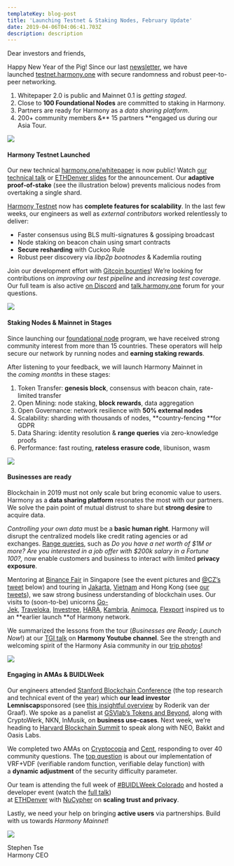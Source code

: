 ```yaml
---
templateKey: blog-post
title: 'Launching Testnet & Staking Nodes, February Update'
date: 2019-04-06T04:06:41.703Z
description: description
---
```

Dear investors and friends,

Happy New Year of the Pig! Since our last [newsletter](https://medium.com/harmony-one/harmony-project-update-2019-01-open-source-asia-tour-node-operator-program-d19f429dae51), we have launched [testnet.harmony.one](https://testnet.harmony.one/) with secure randomness and robust peer-to-peer networking.

1.  Whitepaper 2.0 is public and Mainnet 0.1 is _getting staged_.
2.  Close to **100 Foundational Nodes** are committed to staking in Harmony.
3.  Partners are ready for Harmony as a _data sharing platform_.
4.  200+ community members &** 15 partners **engaged us during our Asia Tour.

![](images/uploaded/0-8-hyutctqgyr9hhfjpg_1553337229.jpg)

#### **Harmony Testnet Launched**

Our new technical [harmony.one/whitepaper](http://harmony.one/whitepaper) is now public! Watch [our technical talk](https://www.youtube.com/watch?v=gFo9xWqj4SA) or [ETHDenver slides](https://docs.google.com/presentation/d/1SJ64o0usbeqZYuYYS0Sd-Dwg-JbrqHs7A2aiPtANwfo/edit#slide=id.g4f6a35443c_0_54) for the announcement. Our **adaptive proof-of-stake** (see the illustration below) prevents malicious nodes from overtaking a single shard.

[Harmony Testnet](https://testnet.harmony.one/) now has **complete features for scalability**. In the last few weeks, our engineers as well as _external contributors_ worked relentlessly to deliver:

*   Faster consensus using BLS multi-signatures & gossiping broadcast
*   Node staking on beacon chain using smart contracts
*   **Secure resharding** with Cuckoo Rule
*   Robust peer discovery via _libp2p bootnodes_ & Kademlia routing

Join our development effort with [Gitcoin bounties](https://gitcoin.co/profile/harmony-one)! We’re looking for contributions on _improving our test pipeline_ and _increasing test coverage_. Our full team is also active [on Discord](http://harmony.one/discord) and [talk.harmony.one](http://talk.harmony.one/) forum for your questions.

![](images/uploaded/0-qrv4uv7cg5c6nendpng_1553338389.png)

#### **Staking Nodes & Mainnet in Stages**

Since launching our [foundational node](https://medium.com/harmony-one/apply-to-be-one-of-the-100-harmony-foundational-node-partners-7f1e639e0586) program, we have received strong community interest from more than 15 countries. These operators will help secure our network by running nodes and **earning staking rewards**.

After listening to your feedback, we will launch Harmony Mainnet in the _coming months_ in these stages:

1.  Token Transfer: **genesis block**, consensus with beacon chain, rate-limited transfer
2.  Open Mining: node staking, **block rewards**, data aggregation
3.  Open Governance: network resilience with **50% external nodes**
4.  Scalability: sharding with thousands of nodes, **country-fencing **for GDPR
5.  Data Sharing: identity resolution & **range queries** via zero-knowledge proofs
6.  Performance: fast routing, **rateless erasure code**, libunison, wasm

![](images/uploaded/0-ch3hop7xqtinzb6ipng_1553338600.png)

#### **Businesses are ready**

Blockchain in 2019 must not only scale but bring economic value to users. Harmony as a **data sharing platform** resonates the most with our partners. We solve the pain point of mutual distrust to share but **strong desire** to acquire data.

_Controlling your own data_ must be a **basic human right**. Harmony will disrupt the centralized models like credit rating agencies or ad exchanges. [Range queries](https://crypto.stanford.edu/bulletproofs/), such as _Do you have a net worth of $1M or more?_ _Are you interested in a job offer with $200k salary in a Fortune 100?,_ now enable customers and business to interact with limited **privacy exposure**.

Mentoring at [Binance Fair](https://www.binancefair.com/) in Singapore (see the event pictures and [@CZ’s tweet](https://twitter.com/cz_binance/status/1086998594471702528) below) and touring in [Jakarta](https://www.meetup.com/Harmony-One-Open-Consensus-For-10B/events/258297632/), [Vietnam](https://drive.google.com/drive/u/0/folders/11Dz16VUe6E5FTiYeZNEyPIxWJShtWwRt) and Hong Kong (see [our tweets](https://twitter.com/stse/status/1090164663067697152)), we saw strong business understanding of blockchain uses. Our visits to (soon-to-be) unicorns [Go-Jek](https://www.go-jek.com/), [Traveloka](https://www.traveloka.com/en/), [Investree](https://www.investree.id/), [HARA](https://medium.com/haratoken/amazon-vice-president-cto-visits-hara-c05d0ea08979), [Kambria](https://kambria.io/), [Animoca](https://www.animocabrands.com/), [Flexport](https://www.flexport.com/) inspired us to an **earlier launch **of Harmony network.

We summarized the lessons from the tour (_Businesses are Ready_; _Launch Now_!) at our [TGI talk](https://www.youtube.com/watch?v=6tGJcSNAGCs) on **Harmony Youtube channel**. See the strength and welcoming spirit of the Harmony Asia community in our [trip photos](https://docs.google.com/presentation/d/1scAdXzBDfuI1cukwFP9LKBmZRANvRYa4RWWBGLytpro/edit?usp=sharing)!

![](images/uploaded/0-u0b21jsrzzaqkxrejpg_1553338737.jpg)

#### **Engaging in AMAs & BUIDLWeek**

Our engineers attended [Stanford Blockchain Conference](https://cyber.stanford.edu/sbc19) (the top research and technical event of the year) which **our lead investor Lemniscap**sponsored (see [this insightful overview](https://medium.com/lemniscap/looking-back-thinking-forward-e60505462f4d) by Roderik van der Graaf). We spoke as a panelist at [GSVlab’s Tokens and Beyond](https://www.youtube.com/watch?time_continue=1481&v=KZorUlOoWNM), along with CryptoWerk, NKN, InMusik, on **business use-cases**. Next week, we’re heading to [Harvard Blockchain Summit](https://blockchain-hbsclub.com/blockchain-conference/) to speak along with NEO, Bakkt and Oasis Labs.

We completed two AMAs on [Cryptocopia](https://www.youtube.com/watch?v=c3SY1TQjYUk&t=2334s) and [Cent](https://beta.cent.co/+gdc1jn), responding to over 40 community questions. The [top question](https://beta.cent.co/+gdc1jn/lx3wv9) is about our implementation of VRF+VDF (verifiable random function, verifiable delay function) with a **dynamic adjustment** of the security difficulty parameter.

Our team is attending the full week of [#BUIDLWeek Colorado](https://www.ethdenver.com/buidlweek/) and hosted a developer event (watch the [full talk](https://www.youtube.com/watch?v=KnqATb2lXpk&feature=youtu.be)) at [ETHDenver](https://www.eventbrite.nl/e/building-the-new-web-denver-edition-unofficial-kickoff-buidlweek-colorado-tickets-52955353889) with [NuCypher](https://www.nucypher.com/) on **scaling trust and privacy**.

Lastly, we need your help on bringing **active users** via partnerships. Build with us towards _Harmony Mainnet_!  

![](images/uploaded/1-cpzcvftrkgsaswh7f6ryhgpng_1553338989.png)

Stephen Tse  
Harmony CEO
